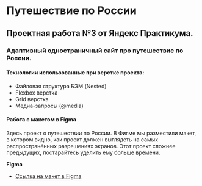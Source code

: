 # **Путешествие по России** 
## Проектная работа №3 от Яндекс Практикума.
### Адаптивный одностраничный сайт про путешествие по России. 

#### Технологии использованные при верстке проекта:
* Файловая структура БЭМ (Nested)
* Flexbox верстка
* Grid верстка
* Медиа-запросы (@media)
 
#### Работа с макетом в Figma

Здесь проект о путешествии по России.
В Фигме мы разместили макет, в котором видно, как проект должен выглядеть на самых распространённых разрешениях экранов.
Этот проект сложнее предыдущих, постарайтесь уделить ему больше времени.

**Figma**

* [Ссылка на макет в Figma](https://www.figma.com/file/5S2WSbEFL6awjVWJ0NWL8Q/Sprint-3_-Russia-_-desktop-mobile?node-id=28503%3A0)


